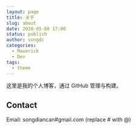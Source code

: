 ```yaml
---
layout: page
title: 关于
slug: about
date: 2020-05-08 17:00
status: publish
author: songdc
categories: 
  - Maverick
  - Dev
tags: 
  - theme
---
```


这里是我的个人博客，通过 GitHub 管理与构建。


## Contact

Email: songdiancan#gmail.com (replace # with @)

